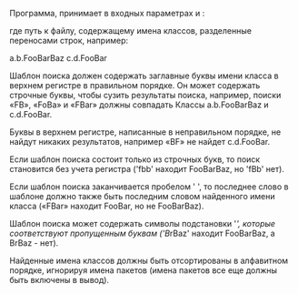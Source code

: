 Программа, принимает в входных параметрах <filename> и <pattern>:

где <filename> путь к файлу, содержащему имена классов, разделенные переносами строк, например:

a.b.FooBarBaz
c.d.FooBar

Шаблон поиска <pattern> должен содержать заглавные буквы имени класса в верхнем регистре
в правильном порядке. Он может содержать строчные буквы, чтобы сузить результаты поиска,
например, поиски «FB», «FoBa» и «FBar» должны совпадать
Классы a.b.FooBarBaz и c.d.FooBar.

Буквы в верхнем регистре, написанные в неправильном порядке, не найдут никаких результатов, например
«BF» не найдет c.d.FooBar.

Если шаблон поиска состоит только из строчных букв, то поиск становится
без учета регистра ('fbb' находит FooBarBaz, но 'fBb' нет).

Если шаблон поиска заканчивается пробелом ' ', то последнее слово в шаблоне должно
также быть последним словом найденного имени класса («FBar» находит FooBar, но не FooBarBaz).

Шаблон поиска может содержать символы подстановки '*', которые соответствуют пропущенным буквам
('B*rBaz' находит FooBarBaz, а BrBaz - нет).

Найденные имена классов должны быть отсортированы в алфавитном порядке, игнорируя имена пакетов
(имена пакетов все еще должны быть включены в вывод).

